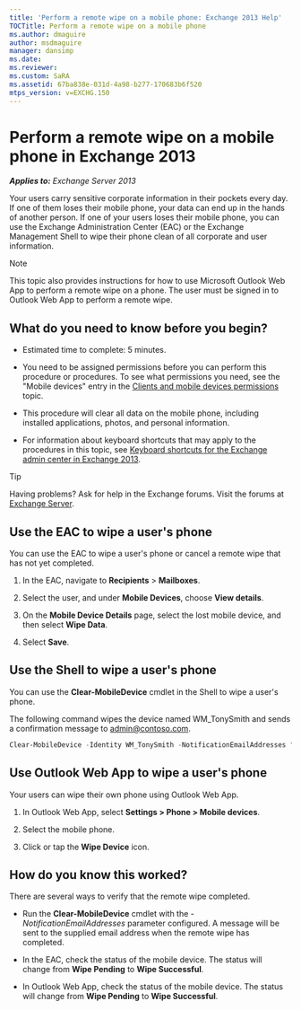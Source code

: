 ```yaml
---
title: 'Perform a remote wipe on a mobile phone: Exchange 2013 Help'
TOCTitle: Perform a remote wipe on a mobile phone
ms.author: dmaguire
author: msdmaguire
manager: dansimp
ms.date: 
ms.reviewer: 
ms.custom: SaRA
ms.assetid: 67ba838e-031d-4a98-b277-170683b6f520
mtps_version: v=EXCHG.150
---
```


# Perform a remote wipe on a mobile phone in Exchange 2013

_**Applies to:** Exchange Server 2013_

Your users carry sensitive corporate information in their pockets every day. If one of them loses their mobile phone, your data can end up in the hands of another person. If one of your users loses their mobile phone, you can use the Exchange Administration Center (EAC) or the Exchange Management Shell to wipe their phone clean of all corporate and user information.

> [!NOTE]
> This topic also provides instructions for how to use Microsoft Outlook Web App to perform a remote wipe on a phone. The user must be signed in to Outlook Web App to perform a remote wipe.

## What do you need to know before you begin?

- Estimated time to complete: 5 minutes.

- You need to be assigned permissions before you can perform this procedure or procedures. To see what permissions you need, see the "Mobile devices" entry in the [Clients and mobile devices permissions](http://technet.microsoft.com/library/57eca42a-5a7f-4c65-89f0-7a84f2dbea19.aspx) topic.

- This procedure will clear all data on the mobile phone, including installed applications, photos, and personal information.

- For information about keyboard shortcuts that may apply to the procedures in this topic, see [Keyboard shortcuts for the Exchange admin center in Exchange 2013](keyboard-shortcuts-in-the-exchange-admin-center-2013-help.md).

> [!TIP]
> Having problems? Ask for help in the Exchange forums. Visit the forums at [Exchange Server](https://go.microsoft.com/fwlink/p/?linkId=60612).

## Use the EAC to wipe a user's phone

You can use the EAC to wipe a user's phone or cancel a remote wipe that has not yet completed.

1. In the EAC, navigate to **Recipients** \> **Mailboxes**.

2. Select the user, and under **Mobile Devices**, choose **View details**.

3. On the **Mobile Device Details** page, select the lost mobile device, and then select **Wipe Data**.

4. Select **Save**.

## Use the Shell to wipe a user's phone

You can use the **Clear-MobileDevice** cmdlet in the Shell to wipe a user's phone.

The following command wipes the device named WM_TonySmith and sends a confirmation message to admin@contoso.com.

```powershell
Clear-MobileDevice -Identity WM_TonySmith -NotificationEmailAddresses "admin@contoso.com"

```

## Use Outlook Web App to wipe a user's phone

Your users can wipe their own phone using Outlook Web App.

1. In Outlook Web App, select **Settings \> Phone \> Mobile devices**.

2. Select the mobile phone.

3. Click or tap the **Wipe Device** icon.

## How do you know this worked?

There are several ways to verify that the remote wipe completed.

- Run the **Clear-MobileDevice** cmdlet with the _-NotificationEmailAddresses_ parameter configured. A message will be sent to the supplied email address when the remote wipe has completed.

- In the EAC, check the status of the mobile device. The status will change from **Wipe Pending** to **Wipe Successful**.

- In Outlook Web App, check the status of the mobile device. The status will change from **Wipe Pending** to **Wipe Successful**.
